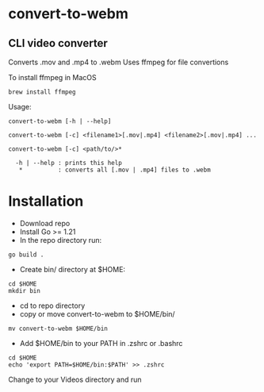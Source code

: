 # convert-to-webm
## CLI video converter

Converts .mov and .mp4 to .webm
Uses ffmpeg for file convertions

To install ffmpeg in MacOS
```
brew install ffmpeg
```

Usage:
```
convert-to-webm [-h | --help]
```
```
convert-to-webm [-c] <filename1>[.mov|.mp4] <filename2>[.mov|.mp4] ...
```
```
convert-to-webm [-c] <path/to/>*
```
```
  -h | --help : prints this help
   *          : converts all [.mov | .mp4] files to .webm
```

# Installation
* Download repo
* Install Go >= 1.21
* In the repo directory run:
```
go build .
```
* Create bin/ directory at $HOME:
```
cd $HOME
mkdir bin
```
* cd to repo directory
* copy or move convert-to-webm to $HOME/bin/
```
mv convert-to-webm $HOME/bin
```
* Add $HOME/bin to your PATH in .zshrc or .bashrc
```
cd $HOME
echo 'export PATH=$HOME/bin:$PATH' >> .zshrc
```

Change to your Videos directory and run